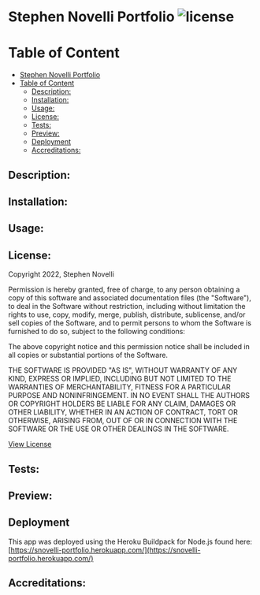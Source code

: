 # Stephen Novelli Portfolio ![license](https://img.shields.io/badge/license-MIT-blue)
  
  # Table of Content
- [Stephen Novelli Portfolio ](#stephen-novelli-portfolio-)
- [Table of Content](#table-of-content)
  - [Description:](#description)
  - [Installation:](#installation)
  - [Usage:](#usage)
  - [License:](#license)
  - [Tests:](#tests)
  - [Preview:](#preview)
  - [Deployment](#deployment)
  - [Accreditations:](#accreditations)

   
## Description:
    
## Installation:
    
## Usage:


## License:
Copyright 2022, Stephen Novelli

Permission is hereby granted, free of charge, to any person obtaining a copy of this software and associated documentation files (the "Software"), to deal in the Software without restriction, including without limitation the rights to use, copy, modify, merge, publish, distribute, sublicense, and/or sell copies of the Software, and to permit persons to whom the Software is furnished to do so, subject to the following conditions:

The above copyright notice and this permission notice shall be included in all copies or substantial portions of the Software.

THE SOFTWARE IS PROVIDED "AS IS", WITHOUT WARRANTY OF ANY KIND, EXPRESS OR IMPLIED, INCLUDING BUT NOT LIMITED TO THE WARRANTIES OF MERCHANTABILITY, FITNESS FOR A PARTICULAR PURPOSE AND NONINFRINGEMENT. IN NO EVENT SHALL THE AUTHORS OR COPYRIGHT HOLDERS BE LIABLE FOR ANY CLAIM, DAMAGES OR OTHER LIABILITY, WHETHER IN AN ACTION OF CONTRACT, TORT OR OTHERWISE, ARISING FROM, OUT OF OR IN CONNECTION WITH THE SOFTWARE OR THE USE OR OTHER DEALINGS IN THE SOFTWARE.

[View License](https://www.mit.edu/~amini/LICENSE.md) 
    
    
## Tests:

    
## Preview:

## Deployment

This app was deployed using the Heroku Buildpack for Node.js found here: [https://snovelli-portfolio.herokuapp.com/](https://snovelli-portfolio.herokuapp.com/)


## Accreditations:
